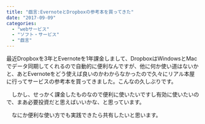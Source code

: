 ```yaml
---
title: "戯言:EvernoteとDropboxの参考本を買ってきた"
date: "2017-09-09"
categories: 
  - "webサービス"
  - "ソフト・サービス"
  - "戯言"
---
```


最近Dropboxを3年とEvernoteを1年課金しまして、DropboxはWindowsとMacでデータ同期してくれるので自動的に便利なんですが、他に何か使い道はないかと、あとEvernoteをどう使えば良いのかわからなかったので久々にリアル本屋に行ってサービスの参考本を買ってきました。こんなの久しぶりです。

　しかし、せっかく課金したものなので便利に使いたいですし有効に使いたいので、まあ必要投資だと思えばいいかな、と思っています。

　なにか便利な使い方でも実践できたら共有したいと思います。
